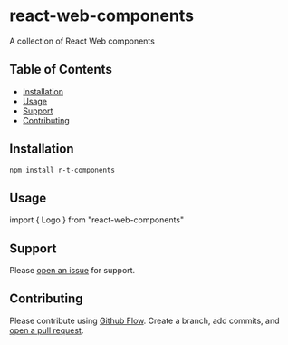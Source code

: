 # react-web-components
A collection of React Web components

## Table of Contents

- [Installation](#installation)
- [Usage](#usage)
- [Support](#support)
- [Contributing](#contributing)

## Installation

```sh
npm install r-t-components
```

## Usage

import { Logo } from "react-web-components"

## Support

Please [open an issue](https://github.com/aiavci/react-web-components/issues/new) for support.

## Contributing

Please contribute using [Github Flow](https://guides.github.com/introduction/flow/). Create a branch, add commits, and [open a pull request](https://github.com/aiavci/react-web-components/compare/).

